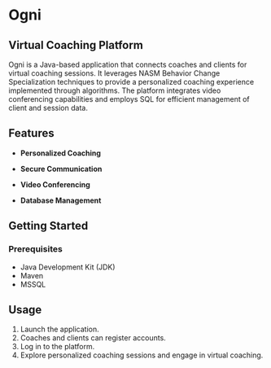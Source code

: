 # Ogni
## Virtual Coaching Platform

Ogni is a Java-based application that connects coaches and clients for virtual coaching sessions. 
It leverages NASM Behavior Change Specialization techniques to provide a personalized coaching experience implemented through algorithms. 
The platform integrates video conferencing capabilities and employs SQL for efficient management of client and session data.

## Features

- **Personalized Coaching**
  
- **Secure Communication** 

- **Video Conferencing**

- **Database Management**

## Getting Started

### Prerequisites

- Java Development Kit (JDK)
- Maven
- MSSQL

## Usage

1. Launch the application.
2. Coaches and clients can register accounts.
3. Log in to the platform.
4. Explore personalized coaching sessions and engage in virtual coaching.
